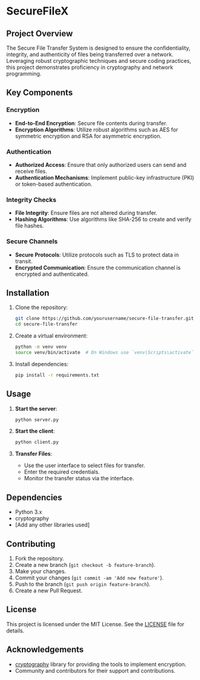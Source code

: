 ﻿# SecureFileX

## Project Overview

The Secure File Transfer System is designed to ensure the confidentiality, integrity, and authenticity of files being transferred over a network. Leveraging robust cryptographic techniques and secure coding practices, this project demonstrates proficiency in cryptography and network programming.

## Key Components

### Encryption

- **End-to-End Encryption**: Secure file contents during transfer.
- **Encryption Algorithms**: Utilize robust algorithms such as AES for symmetric encryption and RSA for asymmetric encryption.

### Authentication

- **Authorized Access**: Ensure that only authorized users can send and receive files.
- **Authentication Mechanisms**: Implement public-key infrastructure (PKI) or token-based authentication.

### Integrity Checks

- **File Integrity**: Ensure files are not altered during transfer.
- **Hashing Algorithms**: Use algorithms like SHA-256 to create and verify file hashes.

### Secure Channels

- **Secure Protocols**: Utilize protocols such as TLS to protect data in transit.
- **Encrypted Communication**: Ensure the communication channel is encrypted and authenticated.

## Installation

1. Clone the repository:
   ```bash
   git clone https://github.com/yourusername/secure-file-transfer.git
   cd secure-file-transfer
   ```

2. Create a virtual environment:
   ```bash
   python -m venv venv
   source venv/bin/activate  # On Windows use `venv\Scripts\activate`
   ```

3. Install dependencies:
   ```bash
   pip install -r requirements.txt
   ```

## Usage

1. **Start the server**:
   ```bash
   python server.py
   ```

2. **Start the client**:
   ```bash
   python client.py
   ```

3. **Transfer Files**:
   - Use the user interface to select files for transfer.
   - Enter the required credentials.
   - Monitor the transfer status via the interface.

## Dependencies

- Python 3.x
- cryptography
- [Add any other libraries used]

## Contributing

1. Fork the repository.
2. Create a new branch (`git checkout -b feature-branch`).
3. Make your changes.
4. Commit your changes (`git commit -am 'Add new feature'`).
5. Push to the branch (`git push origin feature-branch`).
6. Create a new Pull Request.

## License

This project is licensed under the MIT License. See the [LICENSE](LICENSE) file for details.

## Acknowledgements

- [cryptography](https://cryptography.io/en/latest/) library for providing the tools to implement encryption.
- Community and contributors for their support and contributions.
